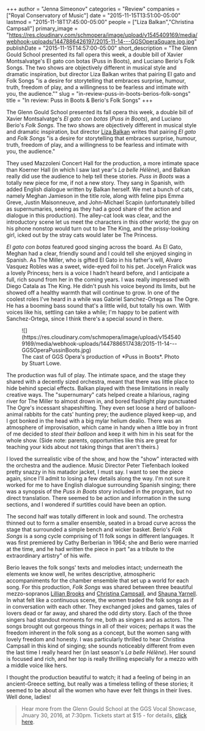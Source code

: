 +++
author = "Jenna Simeonov"
categories = "Review"
companies = ["Royal Conservatory of Music"]
date = "2015-11-15T13:51:00-05:00"
lastmod = "2015-11-18T17:45:00-05:00"
people = ["Liza Balkan","Christina Campsall"]
primary_image = "https://res.cloudinary.com/schmopera/image/upload/v1545409169/media/webhook-uploads/1447886426197/2015-11-14---GGSOperaSquare.jpg.jpg"
publishDate = "2015-11-15T14:57:00-05:00"
short_description = "The Glenn Gould School presented its fall opera this week, a double bill of Xavier Montsalvatge&#039;s El gato con botas (Puss in Boots), and Luciano Berio&#039;s Folk Songs. The two shows are objectively different in musical style and dramatic inspiration, but director Liza Balkan writes that pairing El gato and Folk Songs &quot;is a desire for storytelling that embraces surprise, humour, truth, freedom of play, and a willingness to be fearless and intimate with you, the audience.&quot;"
slug = "in-review-puss-in-boots-berios-folk-songs"
title = "In review: Puss in Boots &amp; Berio&#039;s Folk Songs"
+++

The Glenn Gould School presented its fall opera this week, a double bill of Xavier Montsalvatge's *El gato con botas* (*Puss in Boots*), and Luciano Berio's *Folk Songs*. The two shows are objectively different in musical style and dramatic inspiration, but director [Liza Balkan](/meet-the-director-liza-balkan/) writes that pairing *El gato* and *Folk Songs* "is a desire for storytelling that embraces surprise, humour, truth, freedom of play, and a willingness to be fearless and intimate with you, the audience."

They used Mazzoleni Concert Hall for the production, a more intimate space than Koerner Hall (in which I saw last year's *La belle Hélène*), and Balkan really did use the audience to help tell these stories. *Puss in Boots* was a totally new piece for me, if not a new story. They sang in Spanish, with added English dialogue written by Balkan herself. We met a bunch of cats, namely Meghan Jamieson in the title role, along with feline pips Emma Greve, Justin Maisonneuve, and John-Michael Scapin (unfortunately billed as supernumaries, seeing as they had a good share of the action and dialogue in this production). The alley-cat look was clear, and the introductory scene let us meet the characters in this other world; the guy on his phone nonstop would turn out to be The King, and the prissy-looking girl, icked out by the stray cats would later be The Princess. 

*El gato con botas* featured good singing across the board. As El Gato, Meghan had a clear, friendly sound and I could tell she enjoyed singing in Spanish. As The Miller, who is gifted El Gato in his father's will, Alvaro Vasquez Robles was a sweet, wide-eyed foil to his pet. Jocelyn Fralick was a lovely Princess; hers is a voice I hadn't heard before, and I anticipate a full, rich sound from her in the coming years. I was really impressed with Diego Catala as The King. He didn't push his voice beyond its limits, but he showed off a healthy warmth that will continue to grow. In one of the coolest roles I've heard in a while was Gabriel Sanchez-Ortega as The Ogre. He has a booming bass sound that's a little wild, but totally his own. With voices like his, settling can take a while; I'm happy to be patient with Sanchez-Ortega, since I think there's a special sound in there.

<figure data-type="image">
![](https://res.cloudinary.com/schmopera/image/upload/v1545409169/media/webhook-uploads/1447886517438/2015-11-14---GGSOperaPussinBoots.jpg)
<figcaption>The cast of GGS Opera's production of *Puss in Boots*. Photo by Stuart Lowe.</figcaption>
</figure>

The production was full of play. The intimate space, and the stage they shared with a decently sized orchestra, meant that there was little place to hide behind special effects. Balkan played with these limitations in really creative ways. The "supernumary" cats helped create a hilarious, raging river for The Miller to almost drown in, and bored flashlight play punctuated The Ogre's incessant shapeshifting. They even set loose a herd of balloon-animal rabbits for the cats' hunting prey; the audience played keep-up, and I got bonked in the head with a big mylar helium dealio. There was an atmosphere of improvisation, which came in handy when a little boy in front of me decided to *steal their balloon* and keep it with him in his seat for the whole show. (Side note: parents, opportunities like this are great for teaching your kids about not taking things that aren't theirs.)

I loved the surrealistic vibe of the show, and how the "show" interacted with the orchestra and the audience. Music Director Peter Tiefenbach looked pretty snazzy in his matador jacket, I must say. I want to see the piece again, since I'll admit to losing a few details along the way. I'm not sure it worked for me to have English dialogue surrounding Spanish singing; there was a synopsis of the *Puss in Boots* story included in the program, but no direct translation. There seemed to be action and information in the sung sections, and I wondered if surtitles could have been an option.

The second half was totally different in look and sound. The orchestra thinned out to form a smaller ensemble, seated in a broad curve across the stage that surrounded a simple bench and wicker basket. Berio's *Folk Songs* is a song cycle comprising of 11 folk songs in different languages. It was first premiered by Cathy Berberian in 1964; she and Berio were married at the time, and he had written the piece in part "as a tribute to the extraordinary artistry" of his wife.

Berio leaves the folk songs' texts and melodies intact; underneath the elements we know well, he writes descriptive, atmospheric accompaniments for the chamber ensemble that set up a world for each song. For this production, *Folk Songs* was shared between three beautiful mezzo-sopranos [Lillian Brooks](https://soundcloud.com/lillianbrooks) and [Christina Campsall](/scene/people/christina-campsall/), and [Shauna Yarnell](http://www.shaunayarnell.com/about/). In what felt like a continuous scene, the women traded the folk songs as if in conversation with each other. They exchanged jokes and games, tales of lovers dead or far away, and shared the odd dirty story. Each of the three singers had standout moments for me, both as singers and as actors. The songs brought out gorgeous things in all of their voices; perhaps it was the freedom inherent in the folk song as a concept, but the women sang with lovely freedom and honesty. I was particularly thrilled to hear Christina Campsall in this kind of singing; she sounds noticeably different from even the last time I really heard her (in last season's *La belle Hélène*). Her sound is focused and rich, and her top is really thrilling especially for a mezzo with a middle voice like hers. 

I thought the production beautiful to watch; it had a feeling of being in an ancient-Greece setting, but really was a timeless telling of these stories; it seemed to be about all the women who have ever felt things in their lives. Well done, ladies!

>Hear more from the Glenn Gould School at the GGS Vocal Showcase, Jnuary 30, 2016, at 7:30pm. Tickets start at $15 - for details, [click here](https://performance.rcmusic.ca/event/1516/ggs_vocal_showcase).

